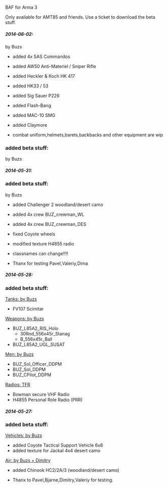 BAF for Arma 3

Only available for AMT85 and friends.
Use a ticket to download the beta stuff.


<h5>2014-06-02:</h5>
by Buzs

- added 4x SAS Commandos

- added AW50 Anti-Materiel / Sniper Rifle
- added Heckler & Koch HK 417
- added HK33 / 53
- added Sig Sauer P226
- added Flash-Bang
- added MAC-10 SMG
- added Claymore

- combat uniform,helmets,barets,backbacks and other equipment are wip

<h3>added beta stuff:</h3> 
by Buzs


<h5>2014-05-31:</h5>

<h3>added beta stuff:</h3> 
by Buzs

- added Challenger 2 woodland/desert camo
- added 4x crew BUZ_crewman_WL
- added 4x crew BUZ_crewman_DES
- fixed Coyote wheels
- modified texture H4855 radio

- classnames can change!!!!

* Thanx for testing Pavel,Valeriy,Dima


<h5>2014-05-28:</h5>


<h3>added beta stuff:</h3>

<u>Tanks: by Buzs</u>
- FV107 Scimitar

<u>Weapons: by Buzs</u>
- BUZ_L85A2_RIS_Holo
     * 30Rnd_556x45r_Stanag 
	 * B_556x45r_Ball		
- BUZ_L85A2_UGL_SUSAT 

<u>Men: by Buzs</u>
- BUZ_Sol_Officer_DDPM
- BUZ_Sol_DDPM
- BUZ_CPilot_DDPM

<u>Radios: TFR</u>
- Bowman secure VHF Radio
- H4855 Personal Role Radio (PRR)

<h5>2014-05-27:</h5>

<h3>added beta stuff:</h3>

<u>Vehicles: by Buzs</u>

- added Coyote Tactical Support Vehicle 6x6
- added texture for Jackal 4x4 desert camo

<u>Air: by Buzs + Dimitry</u>
- added Chinook HC2/2A/3 (woodland/desert camo)


- Thanx to Pavel,Bjarne,Dimitry,Valeriy for testing.


